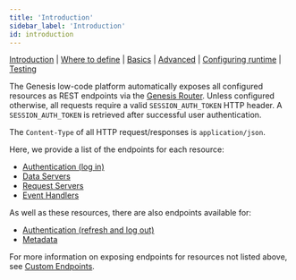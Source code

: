 ```yaml
---
title: 'Introduction'
sidebar_label: 'Introduction'
id: introduction
---
```


[Introduction](/server/integration/rest-endpoints/introduction/) | [Where to define](/server/integration/rest-endpoints/where-to-define) | [Basics](/server/integration/rest-endpoints/basics/) | [Advanced](/server/integration/rest-endpoints/advanced/) | [Configuring runtime](/server/integration/rest-endpoints/configuring-runtime/) | [Testing](/server/integration/rest-endpoints/testing/)

The Genesis low-code platform automatically exposes all configured resources as REST endpoints via the [Genesis Router](/server/configuring-runtime/genesis-router/). Unless configured otherwise, all requests require a valid `SESSION_AUTH_TOKEN` HTTP header. A `SESSION_AUTH_TOKEN` is retrieved after successful user authentication.

The `Content-Type` of all HTTP request/responses is `application/json`.

Here, we provide a list of the endpoints for each resource:
* [Authentication (log in)](/server/integration/rest-endpoints/basics/#authentication)
* [Data Servers](/server/integration/rest-endpoints/basics/#data-servers)
* [Request Servers](/server/integration/rest-endpoints/basics/#request-server)
* [Event Handlers](/server/integration/rest-endpoints/basics/#event-handler)

As well as these resources, there are also endpoints available for:
* [Authentication (refresh and log out)](/server/integration/rest-endpoints/advanced/#authentication)
* [Metadata](/server/integration/rest-endpoints/advanced/#metadata)

For more information on exposing endpoints for resources not listed above, see [Custom Endpoints](/server/integration/custom-endpoints/introduction/).
